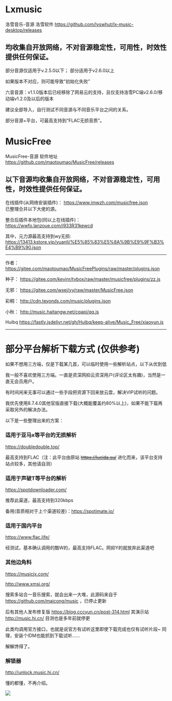 # Lxmusic
洛雪音乐-音源
洛雪软件 https://github.com/lyswhut/lx-music-desktop/releases

均收集自开放网络，不对音源稳定性，可用性，时效性提供任何保证。
-------

部分音源仅适用于v.2.5.0以下； 部分适用于v2.6.0以上

如果版本不对应，则可能导致“初始化失败”

六音音源：v1.1.0版本后已经移除了网易云的支持，且仅支持洛雪PC端v2.6.0/移动端v1.2.0及以后的版本


建议全部导入，自行测试不同音源与不同音乐平台之间的关系。

部分音源+平台，可最高支持到“FLAC无损音质”。




# MusicFree
MusicFree-音源
软件地址 https://github.com/maotoumao/MusicFree/releases

以下音源均收集自开放网络，不对音源稳定性，可用性，时效性提供任何保证。
-------


在线插件(从网络安装插件)：      https://www.imwzh.com/musicfree.json  
已整理合并以下大佬的源。

整合后插件本地包(同以上在线插件)：https://wwfo.lanzoue.com/i933R31kewcd

其中，元力源最高支持到wy无损: https://13413.kstore.vip/yuanli/%E5%85%83%E5%8A%9B%E9%9F%B3%E4%B9%90.json

-------
作者：         https://gitee.com/maotoumao/MusicFreePlugins/raw/master/plugins.json

种子：         https://gitee.com/kevinr/tvbox/raw/master/musicfree/plugins/zz.js

无邪：          https://gitee.com/wxej/yy/raw/master/MusicFree.json

彩桐：          http://cdn.teyonds.com/music/plugins.json

小秋：          http://music.haitangw.net/cqapi/qq.js

Huibq          https://fastly.jsdelivr.net/gh/Huibq/keep-alive/Music_Free/xiaoyun.js

-------


# 部分平台解析下载方式 (仅供参考)
如果不想用三方端，仅是下载某几首，可以临时使用一些解析站点，以下从优到低

我一般不喜欢使用三方端。一直是资深网抑云资深用户(评论区太有趣)，当然是一直无会员用户。

有时间闲来无事可以通过一些手段把资源下回来放云盘，解决VIP试听的问题。

我优先使用8.7.4.0其他官版直接下载(大概能覆盖约80%以上)，如果不能下载再采取另外的解决办法。

以下是一些整理出来的方案：

### 适用于亚马x等平台的无损解析

https://doubledouble.top/  

最高支持到FLAC（注：此平台由原站 ~~https://lucida.su/~~ 进化而来，该平台支持站点较多，其他请自测）

### 适用于声破T等平台的解析

https://spotdownloader.com/

推荐此渠道，最高支持到320kbps

备用(音质相对于上个渠道较差)：https://spotimate.io/

### 适用于国内平台

https://www.flac.life/

经测试，基本确认调用的酷W的，最高支持FLAC。网抑Y的就放弃此渠道吧

### 其他边角料

https://musicjx.com/ 

http://www.xmsj.org/ 

搜索多站合一音乐搜索，就会出来一大堆，此源码来自于 https://github.com/maicong/music ，已停止更新

后有其他人发布修复版 https://blog.cccyun.cn/post-314.html  其演示站  http://music.hi.cn/ 目测也是多年前就停更

此类均调用官方接口，也就是说官方有试听这里即使下载完成也仅有试听片段~    同理，安装个IDM也能抓到下载试听……

解解馋得了。

### 解锁器

http://unlock.music.hi.cn/

懂的都懂，不再介绍。

![](https://raw.githubusercontent.com/hiboxs/a/main/image.png)
